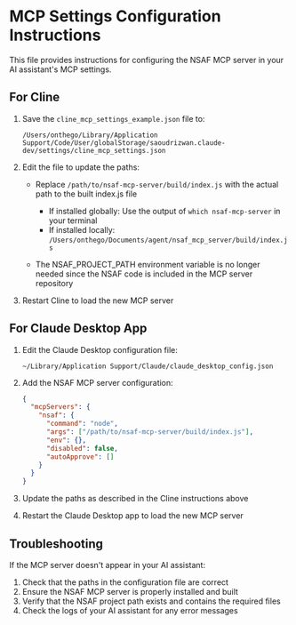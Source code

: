 # MCP Settings Configuration Instructions

This file provides instructions for configuring the NSAF MCP server in your AI assistant's MCP settings.

## For Cline

1. Save the `cline_mcp_settings_example.json` file to:
   ```
   /Users/onthego/Library/Application Support/Code/User/globalStorage/saoudrizwan.claude-dev/settings/cline_mcp_settings.json
   ```

2. Edit the file to update the paths:
   - Replace `/path/to/nsaf-mcp-server/build/index.js` with the actual path to the built index.js file
     - If installed globally: Use the output of `which nsaf-mcp-server` in your terminal
     - If installed locally: `/Users/onthego/Documents/agent/nsaf_mcp_server/build/index.js`
   
   - The NSAF_PROJECT_PATH environment variable is no longer needed since the NSAF code is included in the MCP server repository

3. Restart Cline to load the new MCP server

## For Claude Desktop App

1. Edit the Claude Desktop configuration file:
   ```
   ~/Library/Application Support/Claude/claude_desktop_config.json
   ```

2. Add the NSAF MCP server configuration:
   ```json
   {
     "mcpServers": {
       "nsaf": {
         "command": "node",
         "args": ["/path/to/nsaf-mcp-server/build/index.js"],
         "env": {},
         "disabled": false,
         "autoApprove": []
       }
     }
   }
   ```

3. Update the paths as described in the Cline instructions above

4. Restart the Claude Desktop app to load the new MCP server

## Troubleshooting

If the MCP server doesn't appear in your AI assistant:

1. Check that the paths in the configuration file are correct
2. Ensure the NSAF MCP server is properly installed and built
3. Verify that the NSAF project path exists and contains the required files
4. Check the logs of your AI assistant for any error messages
